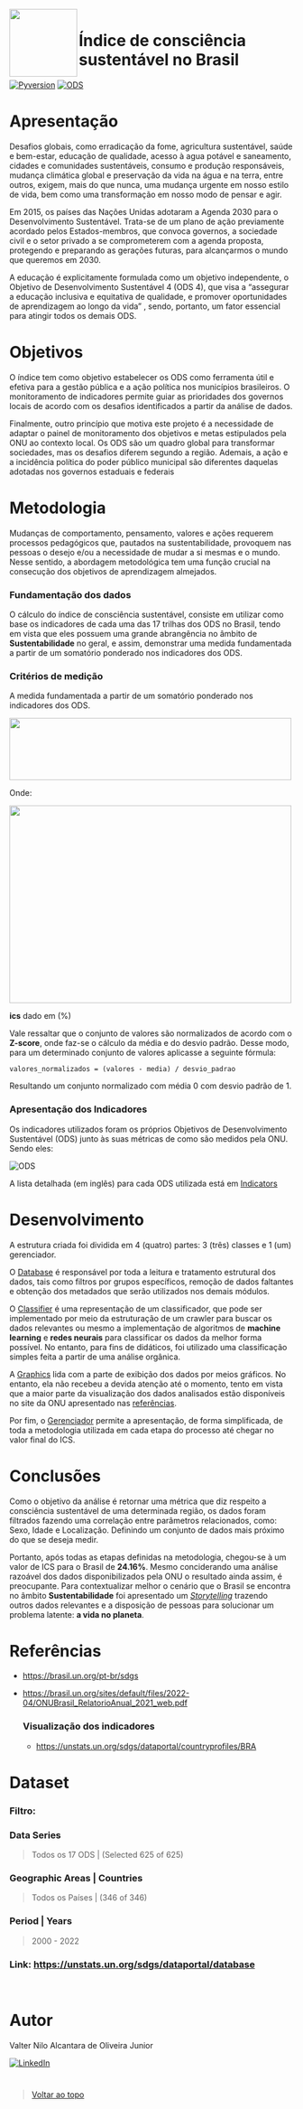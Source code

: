 <br>
<img align="left" width="120" height="120" src="https://scout.es/wp-content/uploads/2019/09/ODS-circulo-1.png">
<h1>Índice de consciência sustentável no Brasil</h1>

[![Pyversion](https://img.shields.io/badge/3.11.2-3D7AAB?logo=python&logoColor=FFDF58&labelColor=3D54D&label=Python%20)]()
[![ODS](https://img.shields.io/badge/ODS_Brasil-0D7?&labelColor=3D54D&label=ONU%20)](https://brasil.un.org/pt-br/sdgs)
<br>

# 

# Apresentação

Desafios globais, como erradicação da fome, agricultura sustentável, saúde e bem-estar, educação de qualidade, acesso à agua potável e saneamento, cidades e comunidades sustentáveis, consumo e produção responsáveis, mudança climática global e preservação da vida na água e na terra, entre outros, exigem, mais do que nunca, uma mudança urgente em nosso estilo de vida, bem como uma transformação em nosso modo de pensar e agir.

Em 2015, os países das Nações Unidas adotaram a Agenda 2030 para o Desenvolvimento Sustentável. Trata-se de um plano de ação previamente acordado pelos Estados-membros, que convoca governos, a sociedade civil e o setor privado a se comprometerem com a agenda proposta, protegendo e preparando as gerações futuras, para alcançarmos o mundo que queremos em 2030.

A educação é explicitamente formulada como um objetivo independente, o Objetivo de Desenvolvimento Sustentável 4 (ODS 4), que visa a “assegurar a educação inclusiva e equitativa de qualidade, e promover oportunidades de aprendizagem ao longo da vida” , sendo, portanto, um fator essencial para atingir todos os demais ODS.

# Objetivos

O índice tem como objetivo estabelecer os ODS como ferramenta útil e efetiva para a gestão pública e a ação política nos municípios brasileiros. O monitoramento de indicadores permite guiar as prioridades dos governos locais de acordo com os desafios identificados a partir da análise de dados.

Finalmente, outro princípio que motiva este projeto é a necessidade de adaptar o painel de monitoramento dos objetivos e metas estipulados pela ONU ao contexto local. Os ODS são um quadro global para transformar sociedades, mas os desafios diferem segundo a região. Ademais, a ação e a incidência política do poder público municipal são diferentes daquelas adotadas nos governos estaduais e federais

# Metodologia
Mudanças de comportamento, pensamento, valores e ações requerem processos pedagógicos que, pautados na sustentabilidade, provoquem nas pessoas o desejo e/ou a necessidade de mudar a si mesmas e o mundo. Nesse sentido, a abordagem metodológica tem uma função crucial na consecução dos objetivos de aprendizagem almejados.

### Fundamentação dos dados

O cálculo do índice de consciência sustentável, consiste em utilizar como base os indicadores de cada uma das 17 trilhas dos ODS no Brasil, tendo em vista que eles possuem uma grande abrangência no âmbito de **Sustentabilidade** no geral, e assim, demonstrar uma medida fundamentada a partir de um somatório ponderado nos indicadores dos ODS.

### Critérios de medição

A medida fundamentada a partir de um somatório ponderado nos indicadores dos ODS.

<img width="500" height="110" src=ics.png>

Onde:

<img width="500" height="350" src=legend.png>

**ics** dado em (%)

Vale ressaltar que o conjunto de valores são normalizados de acordo com o **Z-score**, onde faz-se o cálculo da média e do desvio padrão. Desse modo, para um determinado conjunto de valores aplicasse a seguinte fórmula:

    valores_normalizados = (valores - media) / desvio_padrao

Resultando um conjunto normalizado com média 0 com desvio padrão de 1.

### Apresentação dos Indicadores
Os indicadores utilizados foram os próprios Objetivos de Desenvolvimento Sustentável (ODS) junto às suas métricas de como são medidos pela ONU. Sendo eles:

![ODS](ods.png)

A lista detalhada (em inglês) para cada ODS utilizada está em [Indicators](https://github.com/ValterNiloJr/ics-brasil/blob/master/Indicadores.md)

# Desenvolvimento

A estrutura criada foi dividida em 4 (quatro) partes: 3 (três) classes e 1 (um) gerenciador.

O [Database]() é responsável por toda a leitura e tratamento estrutural dos dados, tais como filtros por grupos específicos, remoção de dados faltantes e obtenção dos metadados que serão utilizados nos demais módulos.

O [Classifier]() é uma representação de um classificador, que pode ser implementado por meio da estruturação de um crawler para buscar os dados relevantes ou mesmo a implementação de algoritmos de **machine learning** e **redes neurais** para classificar os dados da melhor forma possível. No entanto, para fins de didáticos, foi utilizado uma classificação simples feita a partir de uma análise orgânica.

A [Graphics]() lida com a parte de exibição dos dados por meios gráficos. No entanto, ela não recebeu a devida atenção até o momento, tento em vista que a maior parte da visualização dos dados analisados estão disponíveis no site da ONU apresentado nas [referências](#visualização-dos-indicadores).

Por fim, o [Gerenciador]() permite a apresentação, de forma simplificada, de toda a metodologia utilizada em cada etapa do processo até chegar no valor final do ICS.

# Conclusões

Como o objetivo da análise é retornar uma métrica que diz respeito a consciência sustentável de uma determinada região, os dados foram filtrados fazendo uma correlação entre parâmetros relacionados, como: Sexo, Idade e Localização. Definindo um conjunto de dados mais próximo do que se deseja medir.

Portanto, após todas as etapas definidas na metodologia, chegou-se à um valor de ICS para o Brasil de **24.16%**. Mesmo conciderando uma análise razoável dos dados disponibilizados pela ONU o resultado ainda assim, é preocupante. Para contextualizar melhor o cenário que o Brasil se encontra no âmbito **Sustentabilidade** foi apresentado um [*Storytelling*]() trazendo outros dados relevantes e a disposição de pessoas para solucionar um problema latente: **a vida no planeta**.

# Referências

- https://brasil.un.org/pt-br/sdgs

- https://brasil.un.org/sites/default/files/2022-04/ONUBrasil_RelatorioAnual_2021_web.pdf

    ### Visualização dos indicadores
    - https://unstats.un.org/sdgs/dataportal/countryprofiles/BRA

# Dataset

### Filtro:

### Data Series 
> Todos os 17 ODS | (Selected 625 of 625)

### Geographic Areas | Countries
> Todos os Países | (346 of 346)

### Period | Years
> 2000 - 2022

### Link: https://unstats.un.org/sdgs/dataportal/database

&nbsp;

# Autor
Valter Nilo Alcantara de Oliveira Junior

[![LinkedIn](https://img.shields.io/badge/LinkedIn-15A?&logo=linkedin&%20)](https://www.linkedin.com/in/valter-nilo-junior/)
# 
> [Voltar ao topo](#apresentação)



